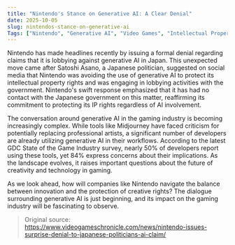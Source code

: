 ```yaml
---
title: "Nintendo's Stance on Generative AI: A Clear Denial"
date: 2025-10-05
slug: nintendos-stance-on-generative-ai
Tags: ["Nintendo", "Generative AI", "Video Games", "Intellectual Property"]
---
```


Nintendo has made headlines recently by issuing a formal denial regarding claims that it is lobbying against generative AI in Japan. This unexpected move came after Satoshi Asano, a Japanese politician, suggested on social media that Nintendo was avoiding the use of generative AI to protect its intellectual property rights and was engaging in lobbying activities with the government. Nintendo's swift response emphasized that it has had no contact with the Japanese government on this matter, reaffirming its commitment to protecting its IP rights regardless of AI involvement.

The conversation around generative AI in the gaming industry is becoming increasingly complex. While tools like Midjourney have faced criticism for potentially replacing professional artists, a significant number of developers are already utilizing generative AI in their workflows. According to the latest GDC State of the Game Industry survey, nearly 50% of developers report using these tools, yet 84% express concerns about their implications. As the landscape evolves, it raises important questions about the future of creativity and technology in gaming.

As we look ahead, how will companies like Nintendo navigate the balance between innovation and the protection of creative rights? The dialogue surrounding generative AI is just beginning, and its impact on the gaming industry will be fascinating to observe.
> Original source: https://www.videogameschronicle.com/news/nintendo-issues-surprise-denial-to-japanese-politicians-ai-claim/
